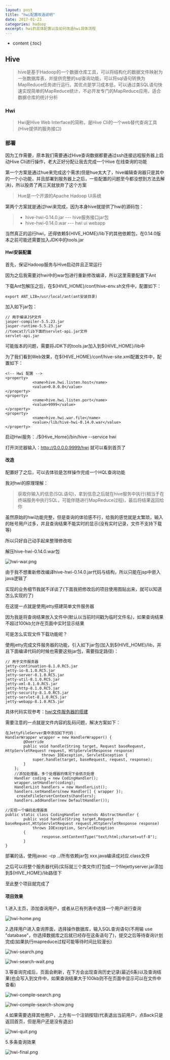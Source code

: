 ```yaml
---
layout: post
title: "hwi配置改造说明"
date: 2017-01-23
categories: hadoop
excerpt: hwi的具体配置以及如何改造hwi具体流程
---
```


* content
{:toc}

## Hive 

> hive是基于Hadoop的一个数据仓库工具，可以将结构化的数据文件映射为一张数据库表，并提供完整的sql查询功能，可以将sql语句转换为MapReduce任务进行运行。其优点是学习成本低，可以通过类SQL语句快速实现简单的MapReduce统计，不必开发专门的MapReduce应用，适合数据仓库的统计分析

### Hwi

> Hwi是Hive Web Interface的简称，是Hive Cli的一个web替代查询工具(Hive提供的服务接口)

### 部署

因为工作需要，原本我们需要通过Hive查询数据都要通过ssh连接远程服务器上启动Hive Cli进行操作，老大正好分配让我去完成一个Hive 在线查询的功能

第一个方案是通过hue来完成这个需求(但是hue太大了，hive编辑查询器只是其中的一个小功能，并且部署到服务器上之后，一些配置的问题至今都没想到方法去解决)，所以股弄了两三天就放弃了这个方案

> Hue是一个开源的Apache Hadoop UI系统

第两个方案就是通过hwi来完成，因为本身hive就提供了hwi的源码包：

> * hive-hwi-0.14.0.jar --- hive服务接口jar包
> * hive-hwi-0.14.0.war --- hwi ui webapp

当然真正的运行hwi，还得依赖${HIVE_HOME}/lib下的其他依赖包，在0.14.0版本之前可能还需要加入JDK中的tools.jar

#### Hwi安装配置

首先，保证Hadoop服务与Hive启动并且正常运行

因为之后我需要对hwi中的war包进行重新修改编译，所以这里需要配置下Ant

下载Ant包解压之后，在${HIVE_HOME}/conf/hive-env.sh文件中，配置如下：

    export ANT_LIB=/usr/local/ant(ant安装目录)

加入如下jar包：

    // 用于编译JSP文件
    jasper-compiler-5.5.23.jar
    jasper-runtime-5.5.23.jar
    //tomcat7/lib下面的servlet-api.jar文件
    servlet-api.jar

可能版本的问题，需要将JDK下的tools.jar加入到${HIVE_HOME}/lib中    

为了我们看到Web效果，在${HIVE_HOME}/conf/hive-site.xml配置文件中，配置如下：

    <!-- Hwi 配置 -->
    <property>
                <name>hive.hwi.listen.host</name>
                <value>0.0.0.0</value>
    </property>
    <property>
                <name>hive.hwi.listen.port</name>
                <value>9999</value>
    </property>  
    <property>
                <name>hive.hwi.war.file</name>
                <value>/lib/hive-hwi-0.14.0.war</value>
    </property>
    
启动Hwi服务：./${Hive_Home}/bin/hive --service hwi

打开浏览器输入：http://0.0.0.0:9999/hwi 就可以看到首页了

#### 改造

配置好了之后，可以去体验是怎样操作完成一个HQL查询功能

我对hwi的原理理解：

> 获取你输入的信息(SQL语句)，拿到信息之后就在hive服务中执行(相当于在终端服务中执行SQL，可能伴随进行MapReduce过程)，最后将结果返回给你

虽然原始的hwi功能完整，但是查询的体验感不行，给我的感觉就是太繁琐，输入的帐号用户过多，并且查询结果不能实时的显示(没有实时记录，文件不支持下载等)

所以只好自己动手起来整理修改啦

解压hive-hwi-0.14.0.war包

![hwi-war.png](http://dymdmy2120.github.io/static/post_image/hwi-war.png)

由于我不想重新修改编译hive-hwi-0.14.0.jar代码与结构，所以只能在jsp中嵌入java逻辑了

实现的业务细节我就不详谈了(下面我把修改后的项目使用图贴出来，就可以知道怎么实现的了)

在这提一点就是使用jetty搭建简单文件服务器

因为我是将查询结果放入文件中(默认以当前时间戳为临时文件名)，如果查询结果不超过100kb允许在页面中实时显示结果

可是怎么实现文件下载功能呢？

使用jetty完成文件服务器的功能，引入如下jar包(加入到$(HIVE_HOME)/lib，并且下面编译代码的时候也需要这些jar包，需要指定路径)：

    // 用于文件服务器
    jetty-continuation-8.1.0.RC5.jar
    jetty-io-8.1.0.RC5.jar      
    jetty-server-8.1.0.RC5.jar 
    jetty-util-8.1.0.RC5.jar  
    jetty-xml-8.1.0.RC5.jar
    jetty-http-8.1.0.RC5.jar        
    jetty-security-8.1.0.RC5.jar
    jetty-servlet-8.1.0.RC5.jar
    jetty-webapp-8.1.0.RC5.jar

具体代码实现参考：[hwi文件服务器的搭建](http://shiyanjun.cn/archives/885.html)

需要注意的一点就是文件内容的乱码问题，解决方案如下：

    在JettyFileServer类中添加如下代码：
    HandlerWrapper wrapper = new HandlerWrapper() {
            @Override
            public void handle(String target, Request baseRequest, HttpServletRequest request, HttpServletResponse response)
                    throws IOException, ServletException {
                super.handle(target, baseRequest, request, response);
            }
        };
        //添加处理器，多个处理器的情况下会依次处理
        Handler coding = new CodingHandler();
        wrapper.setHandler(coding);
        HandlerList handlers = new HandlerList();
        handlers.setHandlers(new Handler[] { wrapper });
         createFileServerContexts(handlers);
        handlers.addHandler(new DefaultHandler());

    //实现一个编码处理器类
    public static class CodingHandler extends AbstractHandler {
            public void handle(String target,Request baseRequest,HttpServletRequest request,HttpServletResponse response)
                throws IOException, ServletException
            {
                    response.setContentType("text/html;charset=utf-8");
            }
    }

部署的话，使用javac -cp ../所有依赖jar包  xxx.java编译成对应.class文件

之后可以将整个服务器代码(实际就三个类文件)打包成一个filejettyserver.jar添加到${HIVE_HOME}/lib路径下

至此整个项目就完成了

#### 项目效果

1.进入主页，添加查询用户，或者从已有列表中选择一个用户进行查询 

![hwi-home.png](http://dymdmy2120.github.io/static/post_image/hwi-home.png)

2.选择用户进入查询界面，选择操作数据库，输入SQL查询语句(不用输 use "database"，你选择数据库之后就已经存在这条语句了)，提交之后等待查询计划完成(如果执行mapreduce过程可能等待时间比较漫长)

![hwi-search.png](http://dymdmy2120.github.io/static/post_image/hwi-search.png)

![hwi-search-wait.png](http://dymdmy2120.github.io/static/post_image/hwi-search-wait.png)

3.等查询完成后，页面会刷新，在下方会出现查询历史记录(最近6条)以及查询结果(也会写入到文件中，如果查询结果大于100kb则不在页面中显示可以在文件中查看)

![hwi-comple-search.png](http://dymdmy2120.github.io/static/post_image/hwi-comple-search.png)

![hwi-comple-search-show.png](http://dymdmy2120.github.io/static/post_image/hwi-comple-search-show.png)

4.如果需要选择其他用户，上方有一个注销按钮(代表退出当前用户，点Back只是返回首页，但是用户还是没有退出)

![hwi-quit.png](http://dymdmy2120.github.io/static/post_image/hwi-quit.png)

5.多条查询效果

![hwi-final.png](http://dymdmy2120.github.io/static/post_image/hwi-final.png)